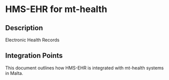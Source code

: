 # HMS-EHR for mt-health

## Description

Electronic Health Records

## Integration Points

This document outlines how HMS-EHR is integrated with mt-health systems in Malta.

